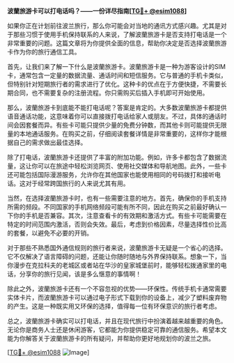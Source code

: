 **波蘭旅游卡可以打电话吗？——一份详尽指南[[TG💪+ @esim1088](https://t.me/s/esim1088)]**

如果你正在计划前往波兰旅行，那么你可能会对当地的通讯方式感兴趣。尤其是对于那些习惯于使用手机保持联系的人来说，了解波蘭旅游卡是否支持打电话是一个非常重要的问题。这篇文章将为你提供全面的信息，帮助你决定是否选择波蘭旅游卡作为你的旅行通信工具。

首先，让我们来了解一下什么是波蘭旅游卡。波蘭旅游卡是一种为游客设计的SIM卡，通常包含一定量的数据流量、通话时间和短信服务。它与普通的手机卡类似，但特别针对短期旅行者的需求进行了优化。这种卡的优点在于方便快捷，不需要长期合同，也不需要复杂的注册流程。你只需购买后插入手机即可开始使用。

那么，波蘭旅游卡到底能不能打电话呢？答案是肯定的。大多数波蘭旅游卡都提供语音通话功能，这意味着你可以直接拨打电话给家人或朋友。不过，具体的通话时间会因套餐而异。有些卡可能只提供少量的免费分钟数，而其他卡则可能提供无限量的本地通话服务。在购买之前，仔细阅读套餐详情是非常重要的，这样你才能根据自己的需求做出最佳选择。

除了打电话，波蘭旅游卡还提供了丰富的附加功能。例如，许多卡都包含了数据流量，这让你可以在旅途中轻松浏览网页、使用社交媒体和导航地图。此外，一些卡还可能包括国际漫游服务，允许你在其他国家也能使用相同的号码拨打和接听电话。这对于经常跨国旅行的人来说尤其有用。

当然，在选择波蘭旅游卡时，也有一些需要注意的地方。首先，确保你的手机支持所需的频段。不同国家的手机网络频段可能有所不同，因此在购买之前最好确认一下你的手机是否兼容。其次，注意查看卡的有效期和激活方式。有些卡可能需要在特定的时间范围内激活，否则会失效。最后，考虑到价格因素，尽量选择性价比高的套餐，以避免不必要的开销。

对于那些不熟悉国外通信规则的旅行者来说，波蘭旅游卡无疑是一个省心的选择。它不仅解决了语言障碍的问题，还能让你随时随地与外界保持联系。想象一下，当你漫步在克拉科夫的老城区或者站在华沙的皇家城堡前时，能够轻松拨通家里的电话，分享你的旅行见闻，该是多么惬意的事情啊！

除此之外，波蘭旅游卡还有一个不容忽视的优势——环保性。传统手机卡通常需要实体卡片，而波蘭旅游卡可以通过电子形式下载到你的设备上，减少了塑料废弃物的产生。这是一种既实用又环保的选择，值得每一位有环保意识的旅行者考虑。

总之，波蘭旅游卡确实可以打电话，并且在现代旅行中扮演着越来越重要的角色。无论你是商务人士还是休闲游客，它都能为你提供稳定可靠的通信服务。希望本文能为你解答关于波蘭旅游卡的所有疑问，并帮助你更好地规划你的波兰之旅。

[[TG💪+ @esim1088](https://t.me/s/esim1088) ![Image](https://i.postimg.cc/4NQfJmqS/Snipaste-2025-05-13-00-14-12.png)]